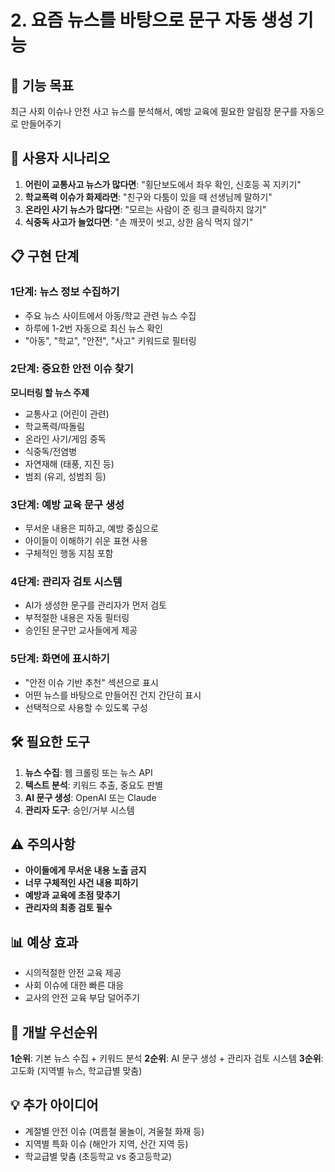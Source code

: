 # 2. 요즘 뉴스를 바탕으로 문구 자동 생성 기능

## 🎯 기능 목표
최근 사회 이슈나 안전 사고 뉴스를 분석해서, 예방 교육에 필요한 알림장 문구를 자동으로 만들어주기

## 🌟 사용자 시나리오
1. **어린이 교통사고 뉴스가 많다면**: "횡단보도에서 좌우 확인, 신호등 꼭 지키기"
2. **학교폭력 이슈가 화제라면**: "친구와 다툼이 있을 때 선생님께 말하기"
3. **온라인 사기 뉴스가 많다면**: "모르는 사람이 준 링크 클릭하지 않기"
4. **식중독 사고가 늘었다면**: "손 깨끗이 씻고, 상한 음식 먹지 않기"

## 📋 구현 단계

### 1단계: 뉴스 정보 수집하기
- 주요 뉴스 사이트에서 아동/학교 관련 뉴스 수집
- 하루에 1-2번 자동으로 최신 뉴스 확인
- "아동", "학교", "안전", "사고" 키워드로 필터링

### 2단계: 중요한 안전 이슈 찾기
**모니터링 할 뉴스 주제**
- 교통사고 (어린이 관련)
- 학교폭력/따돌림
- 온라인 사기/게임 중독
- 식중독/전염병
- 자연재해 (태풍, 지진 등)
- 범죄 (유괴, 성범죄 등)

### 3단계: 예방 교육 문구 생성
- 무서운 내용은 피하고, 예방 중심으로
- 아이들이 이해하기 쉬운 표현 사용
- 구체적인 행동 지침 포함

### 4단계: 관리자 검토 시스템
- AI가 생성한 문구를 관리자가 먼저 검토
- 부적절한 내용은 자동 필터링
- 승인된 문구만 교사들에게 제공

### 5단계: 화면에 표시하기
- "안전 이슈 기반 추천" 섹션으로 표시
- 어떤 뉴스를 바탕으로 만들어진 건지 간단히 표시
- 선택적으로 사용할 수 있도록 구성

## 🛠️ 필요한 도구
1. **뉴스 수집**: 웹 크롤링 또는 뉴스 API
2. **텍스트 분석**: 키워드 추출, 중요도 판별
3. **AI 문구 생성**: OpenAI 또는 Claude
4. **관리자 도구**: 승인/거부 시스템

## ⚠️ 주의사항
- **아이들에게 무서운 내용 노출 금지**
- **너무 구체적인 사건 내용 피하기**
- **예방과 교육에 초점 맞추기**
- **관리자의 최종 검토 필수**

## 📊 예상 효과
- 시의적절한 안전 교육 제공
- 사회 이슈에 대한 빠른 대응
- 교사의 안전 교육 부담 덜어주기

## 🚀 개발 우선순위
**1순위**: 기본 뉴스 수집 + 키워드 분석
**2순위**: AI 문구 생성 + 관리자 검토 시스템
**3순위**: 고도화 (지역별 뉴스, 학교급별 맞춤)

## 💡 추가 아이디어
- 계절별 안전 이슈 (여름철 물놀이, 겨울철 화재 등)
- 지역별 특화 이슈 (해안가 지역, 산간 지역 등)
- 학교급별 맞춤 (초등학교 vs 중고등학교)

